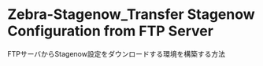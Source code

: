 # Zebra-Stagenow_Transfer Stagenow Configuration from FTP Server
FTPサーバからStagenow設定をダウンロードする環境を構築する方法
